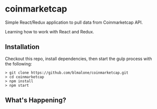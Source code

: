 # coinmarketcap
Simple React/Redux application to pull data from Coinmarketcap API.

Learning how to work with React and Redux. 

## Installation

Checkout this repo, install dependencies, then start the gulp process with the following:

```
> git clone https://github.com/blmalone/coinmarketcap.git
> cd coinmarketcap
> npm install
> npm start
```

## What's Happening?
